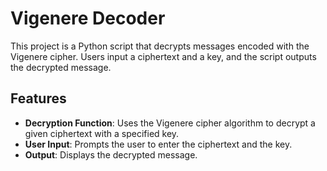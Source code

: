 # Vigenere Decoder

This project is a Python script that decrypts messages encoded with the Vigenere cipher. Users input a ciphertext and a key, and the script outputs the decrypted message.

## Features
- **Decryption Function**: Uses the Vigenere cipher algorithm to decrypt a given ciphertext with a specified key.
- **User Input**: Prompts the user to enter the ciphertext and the key.
- **Output**: Displays the decrypted message.
